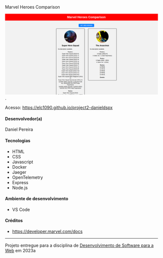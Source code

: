 Marvel Heroes Comparison

![Screenshot do projeto](./images/screenshot.png "Screenshot do projeto").

Acesso: https://elc1090.github.io/project2-danieldspx


#### Desenvolvedor(a)
Daniel Pereira

#### Tecnologias

- HTML
- CSS
- Javascript
- Docker
- Jaeger
- OpenTelemetry
- Express
- Node.js

#### Ambiente de desenvolvimento

- VS Code

#### Créditos

- https://developer.marvel.com/docs

---
Projeto entregue para a disciplina de [Desenvolvimento de Software para a Web](http://github.com/andreainfufsm/elc1090-2023a) em 2023a